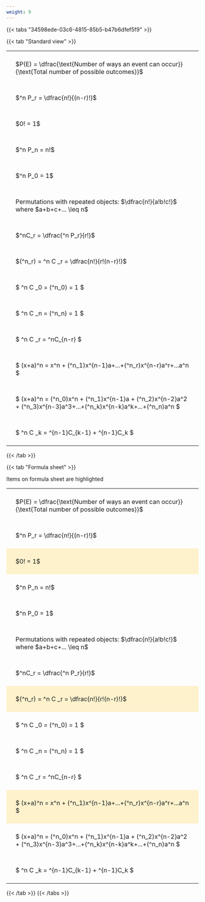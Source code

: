 ```yaml
---
weight: 9
---
```


{{< tabs "34598ede-03c6-4815-85b5-b47b6dfef5f9" >}}

{{< tab "Standard view" >}}

<style type="text/css">
#T_149bf th.col_heading {
  text-align: left;
  font-size: 1em;
}
#T_149bf td {
  text-align: left;
  font-size: 1em;
  padding: 1.5em;
}
</style>
<table id="T_149bf">
  <thead>
  </thead>
  <tbody>
    <tr>
      <td id="T_149bf_row0_col0" class="data row0 col0" >$P(E) = \dfrac{\text{Number of ways an event can occur}}{\text{Total number of possible outcomes}}$</td>
    </tr>
    <tr>
      <td id="T_149bf_row1_col0" class="data row1 col0" >$^n P_r = \dfrac{n!}{(n-r)!}$</td>
    </tr>
    <tr>
      <td id="T_149bf_row2_col0" class="data row2 col0" >$0! = 1$</td>
    </tr>
    <tr>
      <td id="T_149bf_row3_col0" class="data row3 col0" >$^n P_n = n!$</td>
    </tr>
    <tr>
      <td id="T_149bf_row4_col0" class="data row4 col0" >$^n P_0 = 1$</td>
    </tr>
    <tr>
      <td id="T_149bf_row5_col0" class="data row5 col0" >Permutations with repeated objects: $\dfrac{n!}{a!b!c!}$ where $a+b+c+... \leq n$</td>
    </tr>
    <tr>
      <td id="T_149bf_row6_col0" class="data row6 col0" >$^nC_r = \dfrac{^n P_r}{r!}$</td>
    </tr>
    <tr>
      <td id="T_149bf_row7_col0" class="data row7 col0" >$(^n_r) = ^n C _r = \dfrac{n!}{r!(n-r)!}$</td>
    </tr>
    <tr>
      <td id="T_149bf_row8_col0" class="data row8 col0" >$ ^n C _0 = (^n_0) = 1 $</td>
    </tr>
    <tr>
      <td id="T_149bf_row9_col0" class="data row9 col0" >$ ^n C _n = (^n_n) = 1 $</td>
    </tr>
    <tr>
      <td id="T_149bf_row10_col0" class="data row10 col0" >$ ^n C _r = ^nC_{n-r} $</td>
    </tr>
    <tr>
      <td id="T_149bf_row11_col0" class="data row11 col0" >$ (x+a)^n = x^n + (^n_1)x^{n-1}a+...+(^n_r)x^{n-r}a^r+...a^n    $</td>
    </tr>
    <tr>
      <td id="T_149bf_row12_col0" class="data row12 col0" >$ (x+a)^n = (^n_0)x^n + (^n_1)x^{n-1}a + (^n_2)x^{n-2}a^2 + (^n_3)x^{n-3}a^3+...+(^n_k)x^{n-k}a^k+...+(^n_n)a^n $</td>
    </tr>
    <tr>
      <td id="T_149bf_row13_col0" class="data row13 col0" >$ ^n C _k = ^{n-1}C_{k-1} + ^{n-1}C_k $</td>
    </tr>
  </tbody>
</table>
{{< /tab >}}

{{< tab "Formula sheet" >}}

Items on formula sheet are highlighted 
<br>
<style type="text/css">
#T_0dba9 th.col_heading {
  text-align: left;
  font-size: 1em;
}
#T_0dba9 td {
  text-align: left;
  font-size: 1em;
  padding: 1.5em;
}
#T_0dba9_row0_col0, #T_0dba9_row1_col0, #T_0dba9_row3_col0, #T_0dba9_row4_col0, #T_0dba9_row5_col0, #T_0dba9_row6_col0, #T_0dba9_row8_col0, #T_0dba9_row9_col0, #T_0dba9_row10_col0, #T_0dba9_row12_col0, #T_0dba9_row13_col0 {
  background-color: rgba(0,0,0,0);
}
#T_0dba9_row2_col0, #T_0dba9_row7_col0, #T_0dba9_row11_col0 {
  background-color: rgba(255,194,10, 0.2);
}
</style>
<table id="T_0dba9">
  <thead>
  </thead>
  <tbody>
    <tr>
      <td id="T_0dba9_row0_col0" class="data row0 col0" >$P(E) = \dfrac{\text{Number of ways an event can occur}}{\text{Total number of possible outcomes}}$</td>
    </tr>
    <tr>
      <td id="T_0dba9_row1_col0" class="data row1 col0" >$^n P_r = \dfrac{n!}{(n-r)!}$</td>
    </tr>
    <tr>
      <td id="T_0dba9_row2_col0" class="data row2 col0" >$0! = 1$</td>
    </tr>
    <tr>
      <td id="T_0dba9_row3_col0" class="data row3 col0" >$^n P_n = n!$</td>
    </tr>
    <tr>
      <td id="T_0dba9_row4_col0" class="data row4 col0" >$^n P_0 = 1$</td>
    </tr>
    <tr>
      <td id="T_0dba9_row5_col0" class="data row5 col0" >Permutations with repeated objects: $\dfrac{n!}{a!b!c!}$ where $a+b+c+... \leq n$</td>
    </tr>
    <tr>
      <td id="T_0dba9_row6_col0" class="data row6 col0" >$^nC_r = \dfrac{^n P_r}{r!}$</td>
    </tr>
    <tr>
      <td id="T_0dba9_row7_col0" class="data row7 col0" >$(^n_r) = ^n C _r = \dfrac{n!}{r!(n-r)!}$</td>
    </tr>
    <tr>
      <td id="T_0dba9_row8_col0" class="data row8 col0" >$ ^n C _0 = (^n_0) = 1 $</td>
    </tr>
    <tr>
      <td id="T_0dba9_row9_col0" class="data row9 col0" >$ ^n C _n = (^n_n) = 1 $</td>
    </tr>
    <tr>
      <td id="T_0dba9_row10_col0" class="data row10 col0" >$ ^n C _r = ^nC_{n-r} $</td>
    </tr>
    <tr>
      <td id="T_0dba9_row11_col0" class="data row11 col0" >$ (x+a)^n = x^n + (^n_1)x^{n-1}a+...+(^n_r)x^{n-r}a^r+...a^n    $</td>
    </tr>
    <tr>
      <td id="T_0dba9_row12_col0" class="data row12 col0" >$ (x+a)^n = (^n_0)x^n + (^n_1)x^{n-1}a + (^n_2)x^{n-2}a^2 + (^n_3)x^{n-3}a^3+...+(^n_k)x^{n-k}a^k+...+(^n_n)a^n $</td>
    </tr>
    <tr>
      <td id="T_0dba9_row13_col0" class="data row13 col0" >$ ^n C _k = ^{n-1}C_{k-1} + ^{n-1}C_k $</td>
    </tr>
  </tbody>
</table>
{{< /tab >}}
{{< /tabs >}}